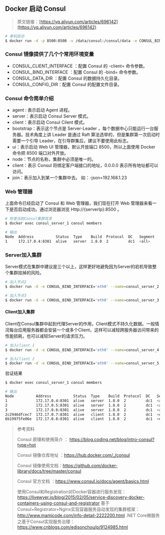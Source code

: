 ## Docker 启动 Consul
> 原文链接：[https://yq.aliyun.com/articles/696142](https://yq.aliyun.com/articles/696142)

```bash
# 单机启动
$ docker run -d -p 8500:8500 -v /data/consul:/consul/data -e CONSUL_BIND_INTERFACE='eth0' --name=consul_server_1 consul:latest agent -server -bootstrap -ui -node=1 -client='0.0.0.0'
```

### Consul 镜像提供了几个个常用环境变量

- CONSUL_CLIENT_INTERFACE ：配置 Consul 的 -client= 命令参数。
- CONSUL_BIND_INTERFACE ：配置 Consul 的 -bind= 命令参数。
- CONSUL_DATA_DIR ：配置 Consul 的数据持久化目录。
- CONSUL_CONFIG_DIR：配置 Consul 的配置文件目录。

### Consul 命令简单介绍
- agent : 表示启动 Agent 进程。
- server：表示启动 Consul Server 模式。
- client：表示启动 Consul Cilent 模式。
- bootstrap：表示这个节点是 Server-Leader ，每个数据中心只能运行一台服务器。技术角度上讲 Leader 是通过 Raft 算法选举的，但是集群第一次启动时需要一个引导 Leader，在引导群集后，建议不要使用此标志。
- ui：表示启动 Web UI 管理器，默认开放端口 8500，所以上面使用 Docker 命令把 8500 端口对外开放。
- node：节点的名称，集群中必须是唯一的。
- client：表示 Consul 将绑定客户端接口的地址，0.0.0.0 表示所有地址都可以访问。
- join：表示加入到某一个集群中去。 如：-json=192.168.1.23
### Web 管理器
上面命令已经启动了 Consul 和 Web 管理器，我们现在打开 Web 管理器来看一下是否启动成功。通过浏览器浏览 Http://{serverIp}:8500 。

```bash
# 检查当前Consul集群信息
$ docker exec consul_server_1 consul members

# 输出
Node  Address          Status  Type    Build  Protocol  DC   Segment
1     172.17.0.4:8301  alive   server  1.8.0  2         dc1  <all>
```

### Server加入集群
Server模式在集群中建议是三个以上，这样更好地避免因为Server的宕机导致整个集群挂掉的风险。

```bash
# 加入节点2
$ docker run -d -e CONSUL_BIND_INTERFACE='eth0' --name=consul_server_2 consul:latest agent -server -node=2 -join='172.17.0.4'

# 加入节点3
$ docker run -d -e CONSUL_BIND_INTERFACE='eth0' --name=consul_server_3 consul:latest agent -server -node=3 -join='172.17.0.4'
```

#### Client加入集群
Client在Consul集群中起到代理Server的作用，Client模式不持久化数据。一般情况每台应用服务器都会安装一个或多个Client，这样可以减轻跨服务器访问带来的性能损耗，也可以减轻Server的请求压力。

```bash
# 加入client 1
$ docker run -d -e CONSUL_BIND_INTERFACE='eth0' --name=consul_server_4 consul:latest agent -client -node=4 -join='172.17.0.4' -client='0.0.0.0'

# 加入Client 2
$ docker run -d -e CONSUL_BIND_INTERFACE='eth0' --name=consul_server_5 consul:latest agent -client -node=5 -join='172.17.0.4' -client='0.0.0.0'
```

验证结果

```bash
$ docker exec consul_server_1 consul members

# 输出
Node          Address          Status  Type    Build  Protocol  DC   Segment
1             172.17.0.4:8301  alive   server  1.8.0  2         dc1  <all>
2             172.17.0.5:8301  alive   server  1.8.0  2         dc1  <all>
3             172.17.0.6:8301  alive   server  1.8.0  2         dc1  <all>
2c2946dfcec7  172.17.0.7:8301  alive   client  1.8.0  2         dc1  <default>
6b19975fe06e  172.17.0.8:8301  alive   client  1.8.0  2         dc1  <default>
```

> 参考资料
> 
> Consul 原理和使用简介 ： https://blog.coding.net/blog/intro-consul?type=hot
> 
> Consul 镜像仓库地址 ：https://hub.docker.com/_/consul
> 
> Consul 镜像使用文档：https://github.com/docker-library/docs/tree/master/consul
> 
> Consul 官方文档 ：https://www.consul.io/docs/agent/basics.html
> 
> 使用Consul和Registration对Docker容器进行服务发现： https://livewyer.io/blog/2015/02/05/service-discovery-docker-containers-using-consul-and-registrator
> 基于Consul+Registrator+Nginx实现容器服务自动发现的集群框架：http://www.mamicode.com/info-detail-2222200.html
> .NET Core微服务之基于Consul实现服务治理：https://www.cnblogs.com/edisonchou/p/9124985.html
